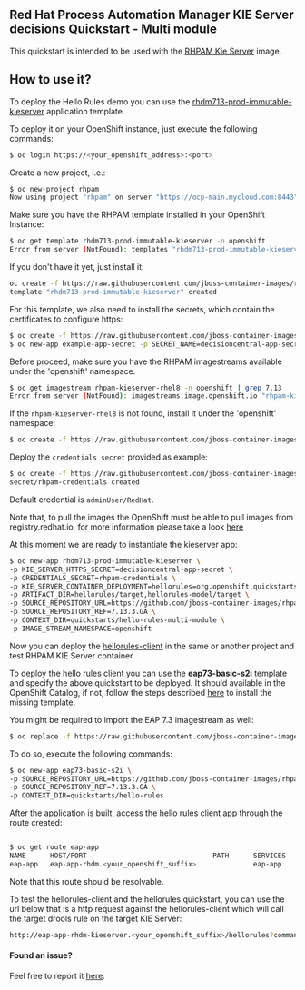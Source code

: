 ## Red Hat Process Automation Manager KIE Server decisions Quickstart - Multi module

This quickstart is intended to be used with the [RHPAM Kie Server](https://github.com/jboss-container-images/rhpam-7-openshift-image/tree/7.13.3-1.GA/kieserver) image.

## How to use it?

To deploy the Hello Rules demo you can use the [rhdm713-prod-immutable-kieserver](https://github.com/jboss-container-images/rhpam-7-openshift-image/blob/7.13.3-1.GA/templates/decision/rhdm713-prod-immutable-kieserver.yaml) application template.


To deploy it on your OpenShift instance, just execute the following commands:

```bash
$ oc login https://<your_openshift_address>:<port>
```

Create a new project, i.e.:

```bash
$ oc new-project rhpam
Now using project "rhpam" on server "https://ocp-main.mycloud.com:8443".
```


Make sure you have the RHPAM template installed in your OpenShift Instance:
```bash
$ oc get template rhdm713-prod-immutable-kieserver -n openshift
Error from server (NotFound): templates "rhdm713-prod-immutable-kieserver" not found
```
If you don't have it yet, just install it:

```bash
oc create -f https://raw.githubusercontent.com/jboss-container-images/rhpam-7-openshift-image/7.13.3.GA/templates/decision/rhdm713-prod-immutable-kieserver.yaml -n openshift
template "rhdm713-prod-immutable-kieserver" created
```

For this template, we also need to install the secrets, which contain the certificates to configure https:
```bash
$ oc create -f https://raw.githubusercontent.com/jboss-container-images/rhpam-7-openshift-image/7.13.3.GA/example-app-secret-template.yaml
$ oc new-app example-app-secret -p SECRET_NAME=decisioncentral-app-secret
```

Before proceed, make sure you have the RHPAM imagestreams available under the 'openshift' namespace.
```bash
$ oc get imagestream rhpam-kieserver-rhel8 -n openshift | grep 7.13
Error from server (NotFound): imagestreams.image.openshift.io "rhpam-kieserver-rhel8" not found
```
If the `rhpam-kieserver-rhel8` is not found, install it under the 'openshift' namespace:

```bash
$ oc create -f https://raw.githubusercontent.com/jboss-container-images/rhpam-7-openshift-image/7.13.3.GA/rhpam713-image-streams.yaml -n openshift
```

Deploy the `credentials secret` provided as example:

```bash
$ oc create -f https://raw.githubusercontent.com/jboss-container-images/rhpam-7-openshift-image/7.13.3.GA/example-credentials.yaml
secret/rhpam-credentials created
```

Default credential is `adminUser/RedHat`.

Note that, to pull the images the OpenShift must be able to pull images from registry.redhat.io, for more information
please take a look [here](https://access.redhat.com/RegistryAuthentication)

At this moment we are ready to instantiate the kieserver app:


```bash
$ oc new-app rhdm713-prod-immutable-kieserver \
-p KIE_SERVER_HTTPS_SECRET=decisioncentral-app-secret \
-p CREDENTIALS_SECRET=rhpam-credentials \
-p KIE_SERVER_CONTAINER_DEPLOYMENT=hellorules=org.openshift.quickstarts:rhpam-kieserver-decisions:1.6.0-SNAPSHOT \
-p ARTIFACT_DIR=hellorules/target,hellorules-model/target \
-p SOURCE_REPOSITORY_URL=https://github.com/jboss-container-images/rhpam-7-openshift-image.git \
-p SOURCE_REPOSITORY_REF=7.13.3.GA \
-p CONTEXT_DIR=quickstarts/hello-rules-multi-module \
-p IMAGE_STREAM_NAMESPACE=openshift
```


Now you can deploy the [hellorules-client](hellorules-client) in the same or another project and test RHPAM KIE Server container.

To deploy the hello rules client you can use the **eap73-basic-s2i** template and specify the above quickstart to be deployed. It should available in the OpenShift Catalog, 
if not, follow the steps described [here](https://github.com/jboss-container-images/jboss-eap-7-openshift-image/blob/eap73/README.adoc) to install the missing template. 

You might be required to import the EAP 7.3 imagestream as well:
```bash
$ oc replace -f https://raw.githubusercontent.com/jboss-container-images/jboss-eap-7-openshift-image/eap73/templates/eap73-image-stream.json -n openshift
```


To do so, execute the following commands:

```bash
$ oc new-app eap73-basic-s2i \
-p SOURCE_REPOSITORY_URL=https://github.com/jboss-container-images/rhpam-7-openshift-image.git \
-p SOURCE_REPOSITORY_REF=7.13.3.GA \
-p CONTEXT_DIR=quickstarts/hello-rules
```


After the application is built, access the hello rules client app through the route created:
```bash

$ oc get route eap-app
NAME      HOST/PORT                               PATH      SERVICES   PORT      TERMINATION   WILDCARD
eap-app   eap-app-rhdm.<your_openshift_suffix>              eap-app    <all>                   None
```

Note that this route should be resolvable.

To test the hellorules-client and the hellorules quickstart, you can use the url below that is a http request against the hellorules-client which
will call the target drools rule on the target KIE Server:

```bash
http://eap-app-rhdm-kieserver.<your_openshift_suffix>/hellorules?command=runRemoteRest&protocol=http&host=myapp-kieserver&port=8080&username=adminUser&password=RedHat
```

#### Found an issue?
Feel free to report it [here](https://github.com/jboss-container-images/rhpam-7-openshift-image/issues/new).
